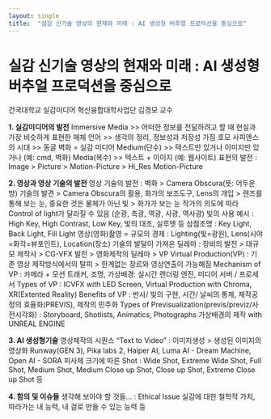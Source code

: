 ```yaml
---
layout: single
title:  "실감 신기술 영상의 현재와 미래 : AI 생성형 버추얼 프로덕션을 중심으로"
---
```


# 실감 신기술 영상의 현재와 미래 : AI 생성형 버추얼 프로덕션을 중심으로

건국대학교 실감미디어 혁신융합대학사업단
김경모 교수

**1. 실감미디어의 발전**
Immersive Media >> 어떠한 정보를 전달하려고 할 때 현실과 가장 비슷하게 표현한 매체
언어 >> 생각의 정리, 정보성과 저장성 가짐
호모 사피엔스의 시대 >> 동굴 벽화 = 실감 미디어
Medium(단수) >> 텍스트만 있거나 이미지만 있거나 (예: cmd, 벽화)
Media(복수) >> 텍스트 + 이미지 (예: 웹사이트)
표현의 발전 : Image > Picture > Motion-Picture > Hi_Res Motion-Picture

**2. 영상과 영상 기술의 발전**
영상 기술의 발전 : 벽화 > Camera Obscura(뜻: 어두운 방) 기술의 발견 > Camera Obscura의 활용, 화가의 보조도구, Lens의 개입 > 렌즈를 통해 보는 눈, 중요한 것은 물체가 아닌 빛 > 화가가 보는 눈
작가의 의도에 따라 Control of light가 달라질 수 있음 (순광, 측광, 역광, 사광, 역사광)
빛의 사용 예시 : High Key, High Contrast, Low Key, 빛의 대조, 실루엣 등
삼점조명 : Key Light, Back Light, Fill Light
영상(영화)촬영 = 규모의 경제 : Lighting(빛=광원), Lens(시야=화각=뷰포인트), Location(장소)
기술의 발달이 가져온 딜레마 : 장비의 발전 > 대규모 제작사 > CG-VFX 발전 > 영화제작의 딜레마 > VP
Virtual Production(VP) : 기존 영상 제작방식에서의 탈피 > 한계없는 장르와 영상연출이 가능해짐
Mechanism of VP : 카메라 + 모션 트래커, 조명, 가상배경: 실시간 렌더링 엔진, 미디어 서버 / 프로세서
Types of VP : ICVFX with LED Screen, Virtual Production with Chroma, XR(Extented Reality)
Benefits of VP : 반사/ 빛의 구현, 시간/ 날씨의 통제, 제작공정의 효율화(PREVIS), 제작의 민주화
Types of Previsualization(previs/previz/사전시각화) : Storyboard, Shotlists, Animatics, Photographs
가상배경의 제작 with UNREAL ENGINE

**3. AI 생성형기술**
영상제작의 시퀀스 “Text to Video” : 이미지생성 > 생성된 이미지의 영상화
Runway(GEN 3), Pika labs 2, Haiper AI, Luma AI - Dream Machine, Open AI - SORA
피사체 크기에 따른 Shot : Wide Shot, Extreme Wide Shot, Full Shot, Medium Shot, Medium Close up Shot, Close up Shot, Extreme Close up Shot 등

**4. 함의 및 이슈들**
생각해 보아야 할 것들... : Ethical Issue
실감에 대한 철학적 가치, 따라가는 내 능력, 내 걸로 만들 수 있는 능력 등